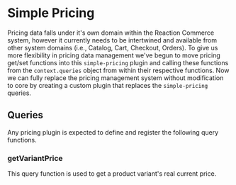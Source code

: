 # Simple Pricing

Pricing data falls under it's own domain within the Reaction Commerce system, however it currently needs to be intertwined and available from other system domains (i.e., Catalog, Cart, Checkout, Orders). To give us more flexibility in pricing data management we've begun to move pricing get/set functions into this `simple-pricing` plugin and calling these functions from the `context.queries` object from within their respective functions. Now we can fully replace the pricing management system without modification to core by creating a custom plugin that replaces the `simple-pricing` queries.

## Queries

Any pricing plugin is expected to define and register the following query functions.

### getVariantPrice

This query function is used to get a product variant's real current price.
